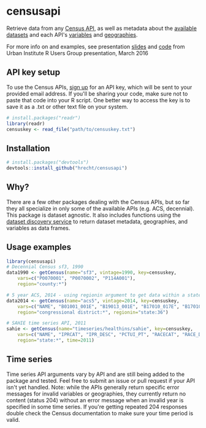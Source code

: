 # censusapi

Retrieve data from any [Census API](http://www.census.gov/data/developers/data-sets.html), as well as metadata about the [available datasets](http://api.census.gov/data.html) and each API's [variables](http://api.census.gov/data/2000/sf1/variables.html) and [geographies](http://api.census.gov/data/2000/sf1/geography.html).

For more info on and examples, see presentation [slides](http://urbaninstitute.github.io/R-Trainings/accesing-census-apis/presentation/index.html#/) and [code](https://github.com/UrbanInstitute/R-Trainings/blob/gh-pages/accesing-census-apis/accessingCensusApis.R) from Urban Institute R Users Group presentation, March 2016

## API key setup
To use the Census APIs, [sign up](http://api.census.gov/data/key_signup.html) for an API key, which will be sent to your provided email address.
If you'll be sharing your code, make sure not to paste that code into your R script. One better way to access the key is to save it as a .txt or other text file on your system.
```R
# install.packages("readr")
library(readr)
censuskey <- read_file("path/to/censuskey.txt")
```

## Installation

```R
# install.packages("devtools")
devtools::install_github("hrecht/censusapi")
```

## Why?
There are a few other packages dealing with the Census APIs, but so far they all specialize in only some of the available APIs (e.g. ACS, decennial). This package is dataset agnostic. It also includes functions using the [dataset discovery service](http://www.census.gov/data/developers/updates/new-discovery-tool.html) to return dataset metadata, geographies, and variables as data frames.

## Usage examples
```R
library(censusapi)
# Decennial Census sf3, 1990
data1990 <- getCensus(name="sf3", vintage=1990, key=censuskey, 
	vars=c("P0070001", "P0070002", "P114A001"), 
	region="county:*")

# 5 year ACS, 2014 - using regionin argument to get data within a state
data2014 <- getCensus(name="acs5", vintage=2014, key=censuskey, 
	vars=c("NAME", "B01001_001E", "B19013_001E", "B17010_017E", "B17010_037E"), 
	region="congressional district:*", regionin="state:36")

# SAHIE time series API, 2011
sahie <- getCensus(name="timeseries/healthins/sahie", key=censuskey, 
	vars=c("NAME", "IPRCAT", "IPR_DESC", "PCTUI_PT", "RACECAT", "RACE_DESC"), 
	region="state:*", time=2011)
```

## Time series
Time series API arguments vary by API and are still being added to the package and tested. Feel free to submit an issue or pull request if your API isn't yet handled.
Note: while the APIs generally return specific error messages for invalid variables or geographies, they currently return no content (status 204) without an error message when an invalid year is specified in some time series. If you're getting repeated 204 responses double check the Census documentation to make sure your time period is valid.
